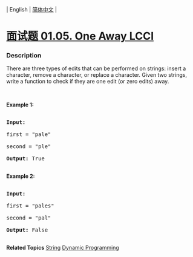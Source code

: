 | English | [简体中文](README.md) |

# [面试题 01.05. One Away LCCI](https://leetcode-cn.com/problems/one-away-lcci)
 ### Description
<p>There are three types of edits that can be performed on strings: insert a character, remove a character, or replace a character. Given two strings, write a function to check if they are one edit (or zero edits) away.</p>

<p>&nbsp;</p>

<p><strong>Example&nbsp;1:</strong></p>

<pre>
<strong>Input:</strong> 
first = &quot;pale&quot;
second = &quot;ple&quot;
<strong>Output:</strong> True
</pre>

<p><strong>Example&nbsp;2:</strong></p>

<pre>
<strong>Input:</strong> 
first = &quot;pales&quot;
second = &quot;pal&quot;
<strong>Output:</strong> False
</pre>

**Related Topics**  [String](https://leetcode-cn.com/tag/string) [Dynamic Programming](https://leetcode-cn.com/tag/dynamic-programming) 